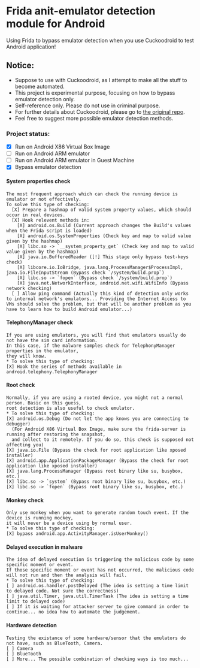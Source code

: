 # Frida anit-emulator detection module for Android
Using Frida to bypass emulator detection when you use Cuckoodroid to test Android application!

## Notice: 
- Suppose to use with Cuckoodroid, as I attempt to make all the stuff to become automated.
- This project is experimental purpose, focusing on how to bypass emulator detection only. 
- Self-reference only. Please do not use in criminal purpose.
- For further details about Cuckoodroid, please go to [the original repo](https://github.com/idanr1986/cuckoo-droid).
- Feel free to suggest more possible emulator detection methods.

### Project status:
- [X] Run on Android X86 Virtual Box Image
- [ ] Run on Android ARM emulator
- [ ] Run on Android ARM emulator in Guest Machine
- [X] Bypass emulator detection

#### System properties check
    The most frequent approach which can check the running device is emulator or not effectively.
    To solve this type of checking:
      [X] Prepare a hashmap of valid system property values, which should occur in real devices.
      [X] Hook relevent methods in:
        [X] android.os.Build (Current approach changes the Build's values when the Frida script is loaded)
        [X] android.os.SystemProperties (Check key and map to valid value given by the hashmap)
        [X] libc.so -> `__system_property_get` (Check key and map to valid value given by the hashmap)
        [X] java.io.BufferedReader ([!] This stage only bypass test-keys check)
        [X] libcore.io.IoBridge, java.lang.ProcessManager$ProcessImpl, java.io.FileInputStream (Bypass check `/system/build.prop`)
        [X] libc.so -> `fopen` (Bypass check `/system/build.prop`)
        [X] java.net.NetworkInterface, android.net.wifi.WifiInfo (Bypass network checking)
      [ ] Allow ping command (Actually this kind of detection only works to internal network's emulators... Providing the Internet Access to VMs should solve the problem, but that will be another problem as you have to learn how to build Android emulator...)
        
 #### TelephonyManager check
    If you are using emulators, you will find that emulators usually do not have the sim card information. 
    In this case, if the malware samples check for TelephonyManager properties in the emulator, 
    they will know.
    * To solve this type of checking:
    [X] Hook the series of methods available in android.telephony.TelephonyManager
    
 #### Root check
    Normally, if you are using a rooted device, you might not a normal person. Basic on this guess,
    root detection is also useful to check emulator.
    * To solve this type of checking:
    [X] android.os.Debug (Do not let the app knows you are connecting to debugger)
      (For Android X86 Virtual Box Image, make sure the frida-server is running after restoring the snapshot, 
      and collect to it remotely. If you do so, this check is supposed not affecting you) 
    [X] java.io.File (Bypass the check for root application like xposed installer)
    [X] android.app.ApplicationPackageManager (Bypass the check for root application like xposed installer)
    [X] java.lang.ProcessManager (Bypass root binary like su, busybox, etc.)
    [X] libc.so -> `system` (Bypass root binary like su, busybox, etc.)
    [X] libc.so -> `fopen` (Bypass root binary like su, busybox, etc.)
      
  #### Monkey check
    Only use monkey when you want to generate random touch event. If the device is running mockey, 
    it will never be a device using by normal user.
    * To solve this type of checking:
    [X] bypass android.app.ActivityManager.isUserMonkey()
    
  #### Delayed execution in malware
    The idea of delayed execution is triggering the malicious code by some specific moment or event. 
    If those specific moment or event has not occurred, the malicious code will not run and then the analysis will fail.
    * To solve this type of checking:
    [ ] android.os.handler.postDelayed (The idea is setting a time limit to delayed code. Not sure the correctness)
    [ ] java.util.Timer, java.util.TimerTask (The idea is setting a time limit to delayed code)
    [ ] If it is waiting for attacker server to give command in order to continue... no idea how to automate the judgement.
 
  #### Hardware detection
    Testing the existance of some hardware/sensor that the emulators do not have, such as BlueTooth, Camera.
    [ ] Camera
    [ ] BlueTooth
    [ ] More... The possible combination of checking ways is too much...
 

  



